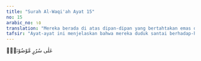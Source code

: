 ```yaml
---
title: "Surah Al-Waqi'ah Ayat 15"
no: 15
arabic_no: ١٥
translation: "Mereka berada di atas dipan-dipan yang bertahtakan emas dan permata,"
tafsir: "Ayat-ayat ini menjelaskan bahwa mereka duduk santai berhadap-hadapan di atas dipan yang bertahtakan emas dan permata. Mereka dalam keadaan rukun, damai, hidup berbahagia dan bergaul dengan baik; tidak terdapat pada hati mereka perasaan permusuhan atau kebencian yang akan memisahkan seseorang dengan yang lain."
---
```

عَلٰى سُرُرٍ مَّوْضُوْنَةٍۙ  